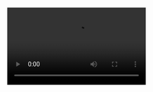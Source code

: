 <video src="https://gitee.com/Johnsonleeeee/image/raw/master/demo2.MP4" width="320" height="180"></video>
